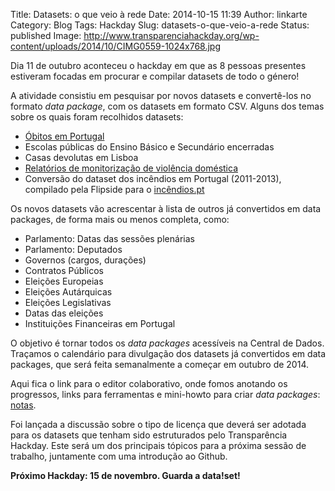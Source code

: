 Title: Datasets: o que veio à rede
Date: 2014-10-15 11:39
Author: linkarte
Category: Blog
Tags: Hackday
Slug: datasets-o-que-veio-a-rede
Status: published
Image: http://www.transparenciahackday.org/wp-content/uploads/2014/10/CIMG0559-1024x768.jpg

Dia 11 de outubro aconteceu o hackday em que as 8 pessoas presentes estiveram focadas em procurar e compilar datasets de todo o género!

A atividade consistiu em pesquisar por novos datasets e convertê-los no formato *data package*, com os datasets em formato CSV. Alguns dos temas sobre os quais foram recolhidos datasets:

-   [Óbitos em Portugal](https://servicos.min-saude.pt/sico/faces/estatisticas.jsp?cpp=1)
-   Escolas públicas do Ensino Básico e Secundário encerradas
-   Casas devolutas em Lisboa
-   [Relatórios de monitorização de violência doméstica](https://github.com/transparenciahackday/violencia-domestica)
-   Conversão do dataset dos incêndios em Portugal (2011-2013), compilado pela Flipside para o [incêndios.pt](http://incendios.pt)

Os novos datasets vão acrescentar à lista de outros já convertidos em data packages, de forma mais ou menos completa, como:

-   Parlamento: Datas das sessões plenárias
-   Parlamento: Deputados
-   Governos (cargos, durações)
-   Contratos Públicos
-   Eleições Europeias
-   Eleições Autárquicas
-   Eleições Legislativas
-   Datas das eleições
-   Instituições Financeiras em Portugal

O objetivo é tornar todos os *data packages* acessíveis na Central de Dados. Traçamos o calendário para divulgação dos datasets já convertidos em data packages, que será feita semanalmente a começar em outubro de 2014.

Aqui fica o link para o editor colaborativo, onde fomos anotando os progressos, links para ferramentas e mini-howto para criar *data packages*: [notas](http://piratepad.be/p/hackday-outubro2014 "Hackday Outubro 2014, notas").

Foi lançada a discussão sobre o tipo de licença que deverá ser adotada para os datasets que tenham sido estruturados pelo Transparência Hackday. Este será um dos principais tópicos para a próxima sessão de trabalho, juntamente com uma introdução ao Github.

**Próximo Hackday: 15 de novembro. Guarda a data!set!**
